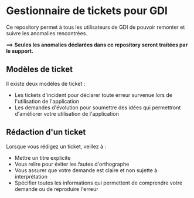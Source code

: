 # Gestionnaire de tickets pour GDI

Ce repository permet à tous les utilisateurs de GDI de pouvoir remonter et suivre les anomalies rencontrées.

==> **Seules les anomalies déclarées dans ce repository seront traitées par le support.**

## Modèles de ticket

Il existe deux modèles de ticket :
- Les tickets d'incident pour déclarer toute erreur survenue lors de l'utilisation de l'application
- Les demandes d'évolution pour soumettre des idées qui permettront d'améliorer votre utilisation de l'application

## Rédaction d'un ticket

Lorsque vous rédigez un ticket, veillez à :
- Mettre un titre explicite
- Vous relire pour éviter les fautes d'orthographe
- Vous assurer que votre demande est claire et non sujette à interprétation
- Spécifier toutes les informations qui permettent de comprendre votre demande ou de reproduire l'erreur
